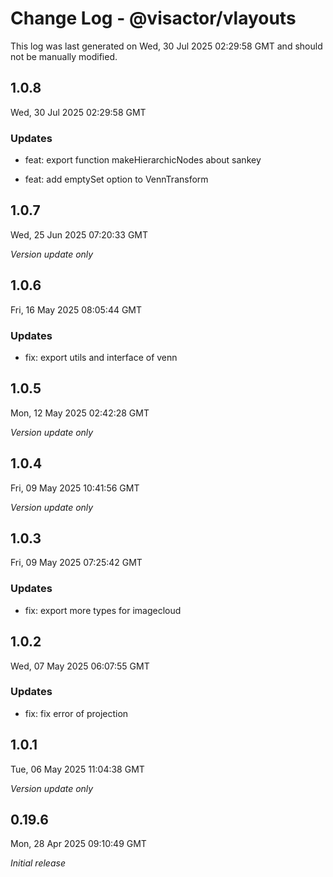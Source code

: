 # Change Log - @visactor/vlayouts

This log was last generated on Wed, 30 Jul 2025 02:29:58 GMT and should not be manually modified.

## 1.0.8
Wed, 30 Jul 2025 02:29:58 GMT

### Updates

- feat: export function makeHierarchicNodes about sankey


- feat: add emptySet option to VennTransform

## 1.0.7
Wed, 25 Jun 2025 07:20:33 GMT

_Version update only_

## 1.0.6
Fri, 16 May 2025 08:05:44 GMT

### Updates

- fix: export utils and interface of venn



## 1.0.5
Mon, 12 May 2025 02:42:28 GMT

_Version update only_

## 1.0.4
Fri, 09 May 2025 10:41:56 GMT

_Version update only_

## 1.0.3
Fri, 09 May 2025 07:25:42 GMT

### Updates

- fix: export more types for imagecloud

## 1.0.2
Wed, 07 May 2025 06:07:55 GMT

### Updates

- fix: fix error of projection



## 1.0.1
Tue, 06 May 2025 11:04:38 GMT

_Version update only_

## 0.19.6
Mon, 28 Apr 2025 09:10:49 GMT

_Initial release_

